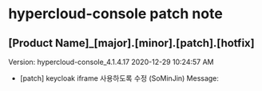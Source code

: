 # hypercloud-console patch note
## [Product Name]_[major].[minor].[patch].[hotfix]
Version: hypercloud-console_4.1.4.17
2020-12-29  10:24:57 AM
- [patch] keycloak iframe 사용하도록 수정 (SoMinJin) 
    Message: 